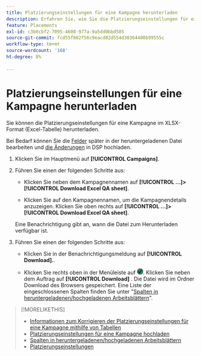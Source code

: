 ```yaml
---
title: Platzierungseinstellungen für eine Kampagne herunterladen
description: Erfahren Sie, wie Sie die Platzierungseinstellungen für eine Kampagne mithilfe von Excel QA-Tabellen herunterladen können.
feature: Placements
exl-id: c3b0cbf2-7095-4608-977a-9a5dd0bbd585
source-git-commit: fcd55f882f56c9eacd82d554d30364400b99555c
workflow-type: tm+mt
source-wordcount: '168'
ht-degree: 0%

---
```


# Platzierungseinstellungen für eine Kampagne herunterladen

Sie können die Platzierungseinstellungen für eine Kampagne im XLSX-Format (Excel-Tabelle) herunterladen.

Bei Bedarf können Sie die [Felder](qa-sheet-columns.md) später in der heruntergeladenen Datei bearbeiten und [die Änderungen](qa-sheet-upload.md) in DSP hochladen.

1. Klicken Sie im Hauptmenü auf **[!UICONTROL Campaigns]**.

1. Führen Sie einen der folgenden Schritte aus:

   * Klicken Sie neben dem Kampagnennamen auf **[!UICONTROL ...]>[!UICONTROL Download Excel QA sheet]**.

   * Klicken Sie auf den Kampagnennamen, um die Kampagnendetails anzuzeigen. Klicken Sie oben rechts auf **[!UICONTROL ...]>[!UICONTROL Download Excel QA sheet]**.

   Eine Benachrichtigung gibt an, wann die Datei zum Herunterladen verfügbar ist.

1. Führen Sie einen der folgenden Schritte aus:

   * Klicken Sie in der Benachrichtigungsmeldung auf **[!UICONTROL Download].**.

   * Klicken Sie rechts oben in der Menüleiste auf ![Aufträge](/help/dsp/assets/downloads.png). Klicken Sie neben dem Auftrag auf **[!UICONTROL Download]** .
   Die Datei wird im Ordner Download des Browsers gespeichert. Eine Liste der eingeschlossenen Spalten finden Sie unter &quot;[Spalten in heruntergeladenen/hochgeladenen Arbeitsblättern](qa-sheet-columns.md)&quot;.

>[!MORELIKETHIS]
>
>* [Informationen zum Korrigieren der Platzierungseinstellungen für eine Kampagne mithilfe von Tabellen](qa-about.md)
>* [Platzierungseinstellungen für eine Kampagne hochladen](qa-sheet-upload.md)
>* [Spalten in heruntergeladenen/hochgeladenen Arbeitsblättern](qa-sheet-columns.md)
>* [Platzierungseinstellungen](/help/dsp/campaign-management/placements/placement-settings.md)

